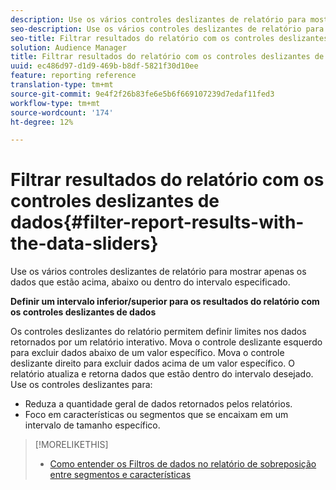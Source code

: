 ```yaml
---
description: Use os vários controles deslizantes de relatório para mostrar apenas os dados que estão acima, abaixo ou dentro do intervalo especificado.
seo-description: Use os vários controles deslizantes de relatório para mostrar apenas os dados que estão acima, abaixo ou dentro do intervalo especificado.
seo-title: Filtrar resultados do relatório com os controles deslizantes de dados
solution: Audience Manager
title: Filtrar resultados do relatório com os controles deslizantes de dados
uuid: ec486d97-d1d9-469b-b8df-5821f30d10ee
feature: reporting reference
translation-type: tm+mt
source-git-commit: 9e4f2f26b83fe6e5b6f669107239d7edaf11fed3
workflow-type: tm+mt
source-wordcount: '174'
ht-degree: 12%

---
```



# Filtrar resultados do relatório com os controles deslizantes de dados{#filter-report-results-with-the-data-sliders}

Use os vários controles deslizantes de relatório para mostrar apenas os dados que estão acima, abaixo ou dentro do intervalo especificado.

<!-- 

c_reach_slider.xml

 -->

**Definir um intervalo inferior/superior para os resultados do relatório com os controles deslizantes de dados**

Os controles deslizantes do relatório permitem definir limites nos dados retornados por um relatório interativo. Mova o controle deslizante esquerdo para excluir dados abaixo de um valor específico. Mova o controle deslizante direito para excluir dados acima de um valor específico. O relatório atualiza e retorna dados que estão dentro do intervalo desejado. Use os controles deslizantes para:

* Reduza a quantidade geral de dados retornados pelos relatórios.
* Foco em características ou segmentos que se encaixam em um intervalo de tamanho específico.

>[!MORELIKETHIS]
>
>* [Como entender os Filtros de dados no relatório de sobreposição entre segmentos e características](../../reporting/dynamic-reports/segment-trait-overlap-report.md#data-filters-s2t-report)

